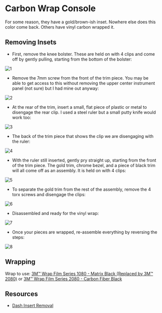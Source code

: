 # Carbon Wrap Console

For some reason, they have a gold/brown-ish inset. Nowhere else does this color come back. Others have vinyl carbon wrapped it.

## Removing Insets

* First, remove the knee bolster. These are held on with 4 clips and come off by gently pulling, starting from the bottom of the bolster:

![1](https://github.com/CumpsD/second-brain/raw/main/assets/ram/carbon-console/1.png "1")

* Remove the 7mm screw from the front of the trim piece. You may be able to get access to this without removing the upper center instrument panel (not sure) but I had mine out anyway:

![2](https://github.com/CumpsD/second-brain/raw/main/assets/ram/carbon-console/2.png "2")

* At the rear of the trim, insert a small, flat piece of plastic or metal to disengage the rear clip. I used a steel ruler but a small putty knife would work too:

![3](https://github.com/CumpsD/second-brain/raw/main/assets/ram/carbon-console/3.png "3")

* The back of the trim piece that shows the clip we are disengaging with the ruler:

![4](https://github.com/CumpsD/second-brain/raw/main/assets/ram/carbon-console/4.png "4")

* With the ruler still inserted, gently pry straight up, starting from the front of the trim piece. The gold trim, chrome bezel, and a piece of black trim will all come off as an assembly. It is held on with 4 clips:

![5](https://github.com/CumpsD/second-brain/raw/main/assets/ram/carbon-console/5.png "5")

* To separate the gold trim from the rest of the assembly, remove the 4 torx screws and disengage the clips:

![6](https://github.com/CumpsD/second-brain/raw/main/assets/ram/carbon-console/6.png "6")

* Disassembled and ready for the vinyl wrap:

![7](https://github.com/CumpsD/second-brain/raw/main/assets/ram/carbon-console/7.png "7")

* Once your pieces are wrapped, re-assemble everything by reversing the steps:

![8](https://github.com/CumpsD/second-brain/raw/main/assets/ram/carbon-console/8.png "8")

## Wrapping

Wrap to use: [3M™ Wrap Film Series 1080 - Matrix Black (Replaced by 3M™ 2080)](https://www.rvinyl.com/3M-Wrap-Film-Series-1080-Matrix-Back-MX12.html) or [3M™ Wrap Film Series 2080 - Carbon Fiber Black](https://www.rvinyl.com/3M-Wrap-Film-Series-2080-Carbon-Fiber-Black-Vinyl.html)

## Resources

* [Dash Insert Removal](https://5thgenrams.com/community/threads/dash-insert-removal.10742/page-2)